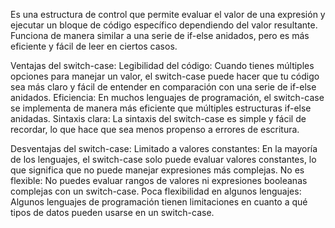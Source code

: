 Es una estructura de control que permite evaluar el valor de una expresión y ejecutar un bloque de código específico dependiendo del valor resultante. Funciona de manera similar a una serie de if-else anidados, pero es más eficiente y fácil de leer en ciertos casos.

Ventajas del switch-case:
Legibilidad del código: Cuando tienes múltiples opciones para manejar un valor, el switch-case puede hacer que tu código sea más claro y fácil de entender en comparación con una serie de if-else anidados.
Eficiencia: En muchos lenguajes de programación, el switch-case se implementa de manera más eficiente que múltiples estructuras if-else anidadas.
Sintaxis clara: La sintaxis del switch-case es simple y fácil de recordar, lo que hace que sea menos propenso a errores de escritura.

Desventajas del switch-case:
Limitado a valores constantes: En la mayoría de los lenguajes, el switch-case solo puede evaluar valores constantes, lo que significa que no puede manejar expresiones más complejas.
No es flexible: No puedes evaluar rangos de valores ni expresiones booleanas complejas con un switch-case.
Poca flexibilidad en algunos lenguajes: Algunos lenguajes de programación tienen limitaciones en cuanto a qué tipos de datos pueden usarse en un switch-case.

